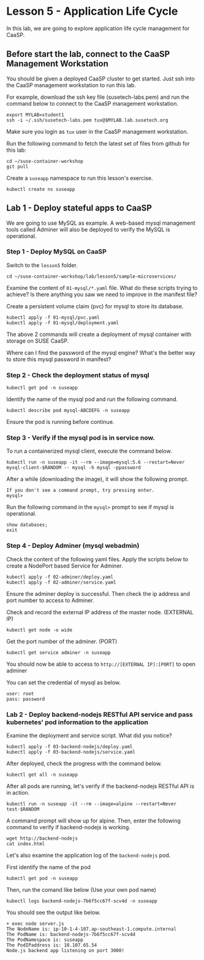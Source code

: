 # Lesson 5 - Application Life Cycle

In this lab, we are going to explore application life cycle management for CaaSP.


## Before start the lab, connect to the CaaSP Management Workstation

You should be given a deployed CaaSP cluster to get started. Just ssh into the CaaSP management workstation to run this lab.

For example, download the ssh key file (susetech-labs.pem) and run the command below to connect to the CaaSP management workstation.

```
export MYLAB=student1
ssh -i ~/.ssh/susetech-labs.pem tux@$MYLAB.lab.susetech.org
```

Make sure you login as `tux` user in the CaaSP management workstation.

Run the following command to fetch the latest set of files from github for this lab:

```
cd ~/suse-container-workshop
git pull
```

Create a `suseapp` namespace to run this lesson's exercise.

```
kubectl create ns suseapp
```

## Lab 1 - Deploy stateful apps to CaaSP

We are going to use MySQL as example. A web-based mysql management tools called Adminer will also be deployed to verify the MySQL is operational.

### Step 1 - Deploy MySQL on CaaSP

Switch to the `lesson5` folder. 

```
cd ~/suse-container-workshop/lab/lesson5/sample-microservices/
```

Examine the content of `01-mysql/*.yaml` file. What do these scripts trying to achieve? Is there anything you saw we need to improve in the manifest file?

Create a persistent volume claim (pvc) for mysql to store its database.

```
kubectl apply -f 01-mysql/pvc.yaml
kubectl apply -f 01-mysql/deployment.yaml
```

The above 2 commands will create a deployment of mysql container with storage on SUSE CaaSP.

Where can I find the password of the mysql engine? What's the better way to store this mysql password in manifest?

### Step 2 - Check the deployment status of mysql

```
kubectl get pod -n suseapp
```

Identify the name of the mysql pod and run the following command.

```
kubectl describe pod mysql-ABCDEFG -n suseapp
```

Ensure the pod is running before continue.

### Step 3 - Verify if the mysql pod is in service now.

To run a containerized mysql client, execute the command below.

```
kubectl run -n suseapp -it --rm --image=mysql:5.6 --restart=Never mysql-client-$RANDOM -- mysql -h mysql -ppassword
```

After a while (downloading the image), it will show the following prompt.

```
If you don't see a command prompt, try pressing enter.
mysql>
```

Run the following command in the `mysql>` prompt to see if mysql is operational.

```
show databases;
exit
```

### Step 4 - Deploy Adminer (mysql webadmin)

Check the content of the following yaml files. Apply the scripts below to create a NodePort based Service for Adminer. 

```
kubectl apply -f 02-adminer/deploy.yaml
kubectl apply -f 02-adminer/service.yaml
```

Ensure the adminer deploy is successful. Then check the ip address and port number to access to Adminer. 

Check and record the external IP address of the master node. (EXTERNAL IP)

```
kubectl get node -o wide 
```

Get the port number of the adminer. (PORT)

```
kubectl get service adminer -n suseapp 
```

You should now be able to access to `http://[EXTERNAL IP]:[PORT]` to open adminer

You can set the credential of mysql as below.

```
user: root
pass: password
```

### Lab 2 - Deploy backend-nodejs RESTful API service and pass kubernetes' pod information to the application

Examine the deployment and service script. What did you notice?

```
kubectl apply -f 03-backend-nodejs/deploy.yaml
kubectl apply -f 03-backend-nodejs/service.yaml
```

After deployed, check the progress with the command below.

```
kubectl get all -n suseapp
```

After all pods are running, let's verify if the backend-nodejs RESTful API is in action.

```
kubectl run -n suseapp -it --rm --image=alpine --restart=Never test-$RANDOM
```

A command prompt will show up for alpine. Then, enter the following command to verify if backend-nodejs is working.

```
wget http://backend-nodejs
cat index.html
```

Let's also examine the application log of the `backend-nodejs` pod.

First identify the name of the pod

```
kubectl get pod -n suseapp
```

Then, run the comand like below (Use your own pod name)

```
kubectl logs backend-nodejs-7b6f5cc67f-scv4d -n suseapp
```

You should see the output like below.

```
+ exec node server.js
The NodeName is: ip-10-1-4-107.ap-southeast-1.compute.internal
The PodName is: backend-nodejs-7b6f5cc67f-scv4d
The PodNamespace is: suseapp
The PodIPaddress is: 10.107.65.54
Node.js backend app listening on port 3000!
```


